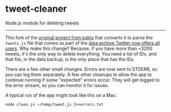 # tweet-cleaner

Node.js module for deleting tweets

----

This fork of the [original project from kakts](https://github.com/kakts/tweet-cleaner) that converts it to parse the `tweets.js` file that comes as part of the [data archive Twitter now offers all users](https://help.twitter.com/en/managing-your-account/accessing-your-twitter-data). Why make this change? Because, if you have more than ~3200 tweets, it's the only way to delete everything. You need a list of IDs, and that file, in the data backup, is the only place that has the IDs.


There are a few other small changes. Errors are now sent to STDERR, so you can log them separately. A few other cleanups to allow the app to continue running if some "expected" errors occur. They will get logged to the error stream, so you can monitor it for issues.

A typical run of the app might look like this on a Mac:

```
node clean.js ~/temp/tweet.js 2>>errors.txt
```

